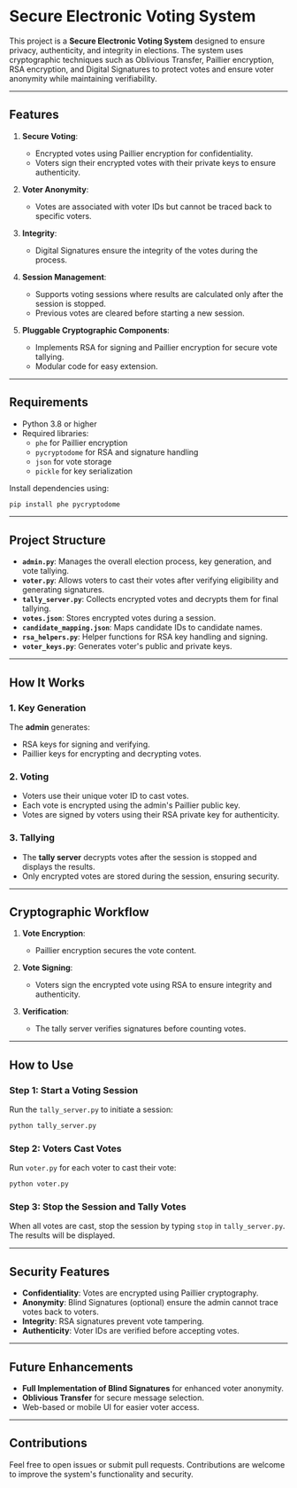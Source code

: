 # Secure Electronic Voting System

This project is a **Secure Electronic Voting System** designed to ensure privacy, authenticity, and integrity in elections. The system uses cryptographic techniques such as Oblivious Transfer, Paillier encryption, RSA encryption, and Digital Signatures to protect votes and ensure voter anonymity while maintaining verifiability.

---

## Features

1. **Secure Voting**:
   - Encrypted votes using Paillier encryption for confidentiality.
   - Voters sign their encrypted votes with their private keys to ensure authenticity.

2. **Voter Anonymity**:
   - Votes are associated with voter IDs but cannot be traced back to specific voters.

3. **Integrity**:
   - Digital Signatures ensure the integrity of the votes during the process.

4. **Session Management**:
   - Supports voting sessions where results are calculated only after the session is stopped.
   - Previous votes are cleared before starting a new session.

5. **Pluggable Cryptographic Components**:
   - Implements RSA for signing and Paillier encryption for secure vote tallying.
   - Modular code for easy extension.

---

## Requirements

- Python 3.8 or higher
- Required libraries:
  - `phe` for Paillier encryption
  - `pycryptodome` for RSA and signature handling
  - `json` for vote storage
  - `pickle` for key serialization

Install dependencies using:
```bash
pip install phe pycryptodome
```

---

## Project Structure

- **`admin.py`**: Manages the overall election process, key generation, and vote tallying.
- **`voter.py`**: Allows voters to cast their votes after verifying eligibility and generating signatures.
- **`tally_server.py`**: Collects encrypted votes and decrypts them for final tallying.
- **`votes.json`**: Stores encrypted votes during a session.
- **`candidate_mapping.json`**: Maps candidate IDs to candidate names.
- **`rsa_helpers.py`**: Helper functions for RSA key handling and signing.
- **`voter_keys.py`**: Generates voter's public and private keys.
---

## How It Works

### 1. Key Generation
The **admin** generates:
- RSA keys for signing and verifying.
- Paillier keys for encrypting and decrypting votes.

### 2. Voting
- Voters use their unique voter ID to cast votes.
- Each vote is encrypted using the admin's Paillier public key.
- Votes are signed by voters using their RSA private key for authenticity.

### 3. Tallying
- The **tally server** decrypts votes after the session is stopped and displays the results.
- Only encrypted votes are stored during the session, ensuring security.

---

## Cryptographic Workflow

1. **Vote Encryption**:
   - Paillier encryption secures the vote content.

2. **Vote Signing**:
   - Voters sign the encrypted vote using RSA to ensure integrity and authenticity.

3. **Verification**:
   - The tally server verifies signatures before counting votes.

---

## How to Use

### Step 1: Start a Voting Session
Run the `tally_server.py` to initiate a session:
```bash
python tally_server.py
```

### Step 2: Voters Cast Votes
Run `voter.py` for each voter to cast their vote:
```bash
python voter.py
```

### Step 3: Stop the Session and Tally Votes
When all votes are cast, stop the session by typing `stop` in `tally_server.py`. The results will be displayed.

---

## Security Features

- **Confidentiality**: Votes are encrypted using Paillier cryptography.
- **Anonymity**: Blind Signatures (optional) ensure the admin cannot trace votes back to voters.
- **Integrity**: RSA signatures prevent vote tampering.
- **Authenticity**: Voter IDs are verified before accepting votes.

---

## Future Enhancements

- **Full Implementation of Blind Signatures** for enhanced voter anonymity.
- **Oblivious Transfer** for secure message selection.
- Web-based or mobile UI for easier voter access.

---

## Contributions

Feel free to open issues or submit pull requests. Contributions are welcome to improve the system's functionality and security.
